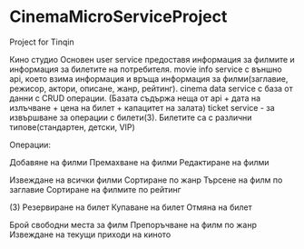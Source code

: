 # CinemaMicroServiceProject
Project for Tinqin

Кино студио
Основен user service предоставя информация за филмите и информация за билетите на потребителя.
movie info service с външно api, което взима информация и връща информация за филми(заглавие, режисор, актори, описане, жанр, рейтинг).
cinema data service с база от данни с CRUD операции.
(Базата съдържа неща от api + дата на излъчване + цена на билет + капацитет на залата)
ticket service - за извършване за операции с билети(3). Билетите са с различни типове(стандартен, детски, VIP)


Операции:

Добавяне на филми
Премахване на филми
Редактиране на филми


Извеждане на всички филми
Сортиране по жанр
Търсене на филм по заглавие
Сортиране на филмите по рейтинг

(3)
Резервиране на билет
Купаване на билет
Отмяна на билет

Брой свободни места за филм
Препоръчване на филм по жанр
Извеждане на текущи приходи на киното
